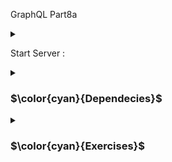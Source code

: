 GraphQL Part8a

<details>
<summary>

Start Server :

<details>

```
node Exercise(8.7).js
```

Apollo server runs in development mode `http://localhost:4000`

This takes us to `Apollo Studio Explorer`

<summary>

### $\color{cyan}{Dependecies}$

 </summary>

Frontend communication between React app and GraphQL .

```
npm install @apollo/client graphql
```

Others

```
npm install react-router-dom
```

```
npm install styled-components
```

</details>

<details>
<summary>

### $\color{cyan}{Exercises}$

 </summary>

`8.8:` Authors view

- Implement view of to show details of all authors.

</details>
